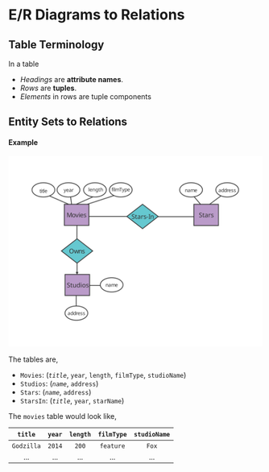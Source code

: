 # E/R Diagrams to Relations 

## Table Terminology

In a table

* *Headings* are **attribute names**.
* *Rows* are **tuples**.
* *Elements* in rows are tuple components

## Entity Sets to Relations

#### Example

![Diagram](img/Relational-Diagram.svg)

The tables are,

* `Movies`: (_`title`_, `year`, `length`, `filmType`, `studioName`) 
* `Studios`: (_`name`_, `address`)
* `Stars`: (_`name`_, `address`)
* `StarsIn`: (_`title`_, `year`, `starName`)

The `movies` table would look like,

`title` | `year` | `length` | `filmType` | `studioName`
:-:|:-:|:-:|:-:|:-:
`Godzilla` | `2014` | `200` | `feature` | `Fox`
... | ... | ... | ... | ...
